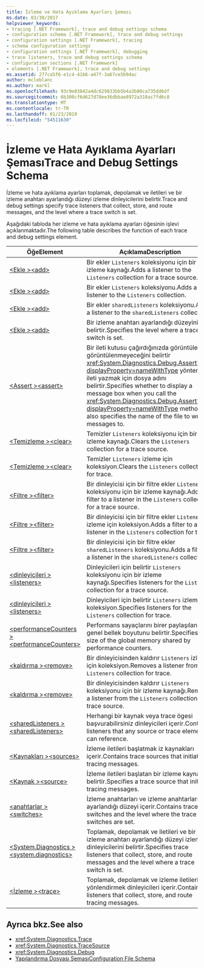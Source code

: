 ```yaml
---
title: İzleme ve Hata Ayıklama Ayarları Şeması
ms.date: 03/30/2017
helpviewer_keywords:
- tracing [.NET Framework], trace and debug settings schema
- configuration schema [.NET Framework], trace and debug settings
- configuration settings [.NET Framework], tracing
- schema configuration settings
- configuration settings [.NET Framework], debugging
- trace listeners, trace and debug settings schema
- configuration sections [.NET Framework]
- elements [.NET Framework], trace and debug settings
ms.assetid: 277ca5f6-e1c4-41b6-a47f-3a67ce5b94ac
author: mcleblanc
ms.author: markl
ms.openlocfilehash: 93c9e03842a4dc629833bb5b4a3b80ca735dd6df
ms.sourcegitcommit: 6b308cf6d627d78ee36dbbae8972a310ac7fd6c8
ms.translationtype: MT
ms.contentlocale: tr-TR
ms.lasthandoff: 01/23/2019
ms.locfileid: "54511630"
---
```

# <a name="trace-and-debug-settings-schema"></a><span data-ttu-id="d59cf-102">İzleme ve Hata Ayıklama Ayarları Şeması</span><span class="sxs-lookup"><span data-stu-id="d59cf-102">Trace and Debug Settings Schema</span></span>
<span data-ttu-id="d59cf-103">İzleme ve hata ayıklama ayarları toplamak, depolamak ve iletileri ve bir izleme anahtarı ayarlandığı düzeyi izleme dinleyicilerini belirtir.</span><span class="sxs-lookup"><span data-stu-id="d59cf-103">Trace and debug settings specify trace listeners that collect, store, and route messages, and the level where a trace switch is set.</span></span>  
  
 <span data-ttu-id="d59cf-104">Aşağıdaki tabloda her izleme ve hata ayıklama ayarları öğesinin işlevi açıklanmaktadır.</span><span class="sxs-lookup"><span data-stu-id="d59cf-104">The following table describes the function of each trace and debug settings element.</span></span>  
  
|<span data-ttu-id="d59cf-105">Öğe</span><span class="sxs-lookup"><span data-stu-id="d59cf-105">Element</span></span>|<span data-ttu-id="d59cf-106">Açıklama</span><span class="sxs-lookup"><span data-stu-id="d59cf-106">Description</span></span>|  
|-------------|-----------------|  
|[<span data-ttu-id="d59cf-107">\<Ekle ></span><span class="sxs-lookup"><span data-stu-id="d59cf-107">\<add></span></span>](../../../../../docs/framework/configure-apps/file-schema/trace-debug/add-element-for-listeners-for-source.md)|<span data-ttu-id="d59cf-108">Bir ekler `Listeners` koleksiyonu için bir izleme kaynağı.</span><span class="sxs-lookup"><span data-stu-id="d59cf-108">Adds a listener to the `Listeners` collection for a trace source.</span></span>|  
|[<span data-ttu-id="d59cf-109">\<Ekle ></span><span class="sxs-lookup"><span data-stu-id="d59cf-109">\<add></span></span>](../../../../../docs/framework/configure-apps/file-schema/trace-debug/add-element-for-listeners-for-trace.md)|<span data-ttu-id="d59cf-110">Bir ekler `Listeners` koleksiyonu.</span><span class="sxs-lookup"><span data-stu-id="d59cf-110">Adds a listener to the `Listeners` collection.</span></span>|  
|[<span data-ttu-id="d59cf-111">\<Ekle ></span><span class="sxs-lookup"><span data-stu-id="d59cf-111">\<add></span></span>](../../../../../docs/framework/configure-apps/file-schema/trace-debug/add-element-for-sharedlisteners.md)|<span data-ttu-id="d59cf-112">Bir ekler `sharedListeners` koleksiyonu.</span><span class="sxs-lookup"><span data-stu-id="d59cf-112">Adds a listener to the `sharedListeners` collection.</span></span>|  
|[<span data-ttu-id="d59cf-113">\<Ekle ></span><span class="sxs-lookup"><span data-stu-id="d59cf-113">\<add></span></span>](../../../../../docs/framework/configure-apps/file-schema/trace-debug/add-element-for-switches.md)|<span data-ttu-id="d59cf-114">Bir izleme anahtarı ayarlandığı düzeyini belirtir.</span><span class="sxs-lookup"><span data-stu-id="d59cf-114">Specifies the level where a trace switch is set.</span></span>|  
|[<span data-ttu-id="d59cf-115">\<Assert ></span><span class="sxs-lookup"><span data-stu-id="d59cf-115">\<assert></span></span>](../../../../../docs/framework/configure-apps/file-schema/trace-debug/assert-element.md)|<span data-ttu-id="d59cf-116">Bir ileti kutusu çağırdığınızda görüntülenip görüntülenmeyeceğini belirtir <xref:System.Diagnostics.Debug.Assert%2A?displayProperty=nameWithType> yöntemi de ileti yazmak için dosya adını belirtir.</span><span class="sxs-lookup"><span data-stu-id="d59cf-116">Specifies whether to display a message box when you call the <xref:System.Diagnostics.Debug.Assert%2A?displayProperty=nameWithType> method; also specifies the name of the file to write messages to.</span></span>|  
|[<span data-ttu-id="d59cf-117">\<Temizleme ></span><span class="sxs-lookup"><span data-stu-id="d59cf-117">\<clear></span></span>](../../../../../docs/framework/configure-apps/file-schema/trace-debug/clear-element-for-listeners-for-source.md)|<span data-ttu-id="d59cf-118">Temizler `Listeners` koleksiyonu için bir izleme kaynağı.</span><span class="sxs-lookup"><span data-stu-id="d59cf-118">Clears the `Listeners` collection for a trace source.</span></span>|  
|[<span data-ttu-id="d59cf-119">\<Temizleme ></span><span class="sxs-lookup"><span data-stu-id="d59cf-119">\<clear></span></span>](../../../../../docs/framework/configure-apps/file-schema/trace-debug/clear-element-for-listeners-for-trace.md)|<span data-ttu-id="d59cf-120">Temizler `Listeners` izleme için koleksiyon.</span><span class="sxs-lookup"><span data-stu-id="d59cf-120">Clears the `Listeners` collection for trace.</span></span>|  
|[<span data-ttu-id="d59cf-121">\<Filtre ></span><span class="sxs-lookup"><span data-stu-id="d59cf-121">\<filter></span></span>](../../../../../docs/framework/configure-apps/file-schema/trace-debug/filter-element-for-add-for-listeners-for-source.md)|<span data-ttu-id="d59cf-122">Bir dinleyicisi için bir filtre ekler `Listeners` koleksiyonu için bir izleme kaynağı.</span><span class="sxs-lookup"><span data-stu-id="d59cf-122">Adds a filter to a listener in the `Listeners` collection for a trace source.</span></span>|  
|[<span data-ttu-id="d59cf-123">\<Filtre ></span><span class="sxs-lookup"><span data-stu-id="d59cf-123">\<filter></span></span>](../../../../../docs/framework/configure-apps/file-schema/trace-debug/filter-element-for-add-for-listeners-for-trace.md)|<span data-ttu-id="d59cf-124">Bir dinleyicisi için bir filtre ekler `Listeners` izleme için koleksiyon.</span><span class="sxs-lookup"><span data-stu-id="d59cf-124">Adds a filter to a listener in the `Listeners` collection for trace.</span></span>|  
|[<span data-ttu-id="d59cf-125">\<Filtre ></span><span class="sxs-lookup"><span data-stu-id="d59cf-125">\<filter></span></span>](../../../../../docs/framework/configure-apps/file-schema/trace-debug/filter-element-for-add-for-sharedlisteners.md)|<span data-ttu-id="d59cf-126">Bir dinleyicisi için bir filtre ekler `sharedListeners` koleksiyonu.</span><span class="sxs-lookup"><span data-stu-id="d59cf-126">Adds a filter to a listener in the `sharedListeners` collection.</span></span>|  
|[<span data-ttu-id="d59cf-127">\<dinleyicileri ></span><span class="sxs-lookup"><span data-stu-id="d59cf-127">\<listeners></span></span>](../../../../../docs/framework/configure-apps/file-schema/trace-debug/listeners-element-for-source.md)|<span data-ttu-id="d59cf-128">Dinleyicileri için belirtir `Listeners` koleksiyonu için bir izleme kaynağı.</span><span class="sxs-lookup"><span data-stu-id="d59cf-128">Specifies listeners for the `Listeners` collection for a trace source.</span></span>|  
|[<span data-ttu-id="d59cf-129">\<dinleyicileri ></span><span class="sxs-lookup"><span data-stu-id="d59cf-129">\<listeners></span></span>](../../../../../docs/framework/configure-apps/file-schema/trace-debug/listeners-element-for-trace.md)|<span data-ttu-id="d59cf-130">Dinleyicileri için belirtir `Listeners` izleme için koleksiyon.</span><span class="sxs-lookup"><span data-stu-id="d59cf-130">Specifies listeners for the `Listeners` collection for trace.</span></span>|  
|[<span data-ttu-id="d59cf-131">\<performanceCounters ></span><span class="sxs-lookup"><span data-stu-id="d59cf-131">\<performanceCounters></span></span>](../../../../../docs/framework/configure-apps/file-schema/trace-debug/performancecounters-element.md)|<span data-ttu-id="d59cf-132">Performans sayaçlarını birer paylaşılan genel bellek boyutunu belirtir.</span><span class="sxs-lookup"><span data-stu-id="d59cf-132">Specifies the size of the global memory shared by performance counters.</span></span>|  
|[<span data-ttu-id="d59cf-133">\<kaldırma ></span><span class="sxs-lookup"><span data-stu-id="d59cf-133">\<remove></span></span>](../../../../../docs/framework/configure-apps/file-schema/trace-debug/remove-element-for-listeners-for-trace.md)|<span data-ttu-id="d59cf-134">Bir dinleyicisinden kaldırır `Listeners` izleme için koleksiyon.</span><span class="sxs-lookup"><span data-stu-id="d59cf-134">Removes a listener from the `Listeners` collection for trace.</span></span>|  
|[<span data-ttu-id="d59cf-135">\<kaldırma ></span><span class="sxs-lookup"><span data-stu-id="d59cf-135">\<remove></span></span>](../../../../../docs/framework/configure-apps/file-schema/trace-debug/remove-element-for-listeners-for-source.md)|<span data-ttu-id="d59cf-136">Bir dinleyicisinden kaldırır `Listeners` koleksiyonu için bir izleme kaynağı.</span><span class="sxs-lookup"><span data-stu-id="d59cf-136">Removes a listener from the `Listeners` collection for a trace source.</span></span>|  
|[<span data-ttu-id="d59cf-137">\<sharedListeners ></span><span class="sxs-lookup"><span data-stu-id="d59cf-137">\<sharedListeners></span></span>](../../../../../docs/framework/configure-apps/file-schema/trace-debug/sharedlisteners-element.md)|<span data-ttu-id="d59cf-138">Herhangi bir kaynak veya trace ögesi başvurabilirsiniz dinleyicileri içerir.</span><span class="sxs-lookup"><span data-stu-id="d59cf-138">Contains listeners that any source or trace element can reference.</span></span>|  
|[<span data-ttu-id="d59cf-139">\<Kaynakları ></span><span class="sxs-lookup"><span data-stu-id="d59cf-139">\<sources></span></span>](../../../../../docs/framework/configure-apps/file-schema/trace-debug/sources-element.md)|<span data-ttu-id="d59cf-140">İzleme iletileri başlatmak iz kaynakları içerir.</span><span class="sxs-lookup"><span data-stu-id="d59cf-140">Contains trace sources that initiate tracing messages.</span></span>|  
|[<span data-ttu-id="d59cf-141">\<Kaynak ></span><span class="sxs-lookup"><span data-stu-id="d59cf-141">\<source></span></span>](../../../../../docs/framework/configure-apps/file-schema/trace-debug/source-element.md)|<span data-ttu-id="d59cf-142">İzleme iletileri başlatan bir izleme kaynağı belirtir.</span><span class="sxs-lookup"><span data-stu-id="d59cf-142">Specifies a trace source that initiates tracing messages.</span></span>|  
|[<span data-ttu-id="d59cf-143">\<anahtarlar ></span><span class="sxs-lookup"><span data-stu-id="d59cf-143">\<switches></span></span>](../../../../../docs/framework/configure-apps/file-schema/trace-debug/switches-element.md)|<span data-ttu-id="d59cf-144">İzleme anahtarları ve izleme anahtarları ayarlandığı düzeyi içerir.</span><span class="sxs-lookup"><span data-stu-id="d59cf-144">Contains trace switches and the level where the trace switches are set.</span></span>|  
|[<span data-ttu-id="d59cf-145">\<System.Diagnostics ></span><span class="sxs-lookup"><span data-stu-id="d59cf-145">\<system.diagnostics></span></span>](../../../../../docs/framework/configure-apps/file-schema/trace-debug/system-diagnostics-element.md)|<span data-ttu-id="d59cf-146">Toplamak, depolamak ve iletileri ve bir izleme anahtarı ayarlandığı düzeyi izleme dinleyicilerini belirtir.</span><span class="sxs-lookup"><span data-stu-id="d59cf-146">Specifies trace listeners that collect, store, and route messages and the level where a trace switch is set.</span></span>|  
|[<span data-ttu-id="d59cf-147">\<İzleme ></span><span class="sxs-lookup"><span data-stu-id="d59cf-147">\<trace></span></span>](../../../../../docs/framework/configure-apps/file-schema/trace-debug/trace-element.md)|<span data-ttu-id="d59cf-148">Toplamak, depolamak ve izleme iletilerini yönlendirmek dinleyicileri içerir.</span><span class="sxs-lookup"><span data-stu-id="d59cf-148">Contains listeners that collect, store, and route tracing messages.</span></span>|  
  
## <a name="see-also"></a><span data-ttu-id="d59cf-149">Ayrıca bkz.</span><span class="sxs-lookup"><span data-stu-id="d59cf-149">See also</span></span>
- <xref:System.Diagnostics.Trace>
- <xref:System.Diagnostics.TraceSource>
- <xref:System.Diagnostics.Debug>
- [<span data-ttu-id="d59cf-150">Yapılandırma Dosyası Şeması</span><span class="sxs-lookup"><span data-stu-id="d59cf-150">Configuration File Schema</span></span>](../../../../../docs/framework/configure-apps/file-schema/index.md)
